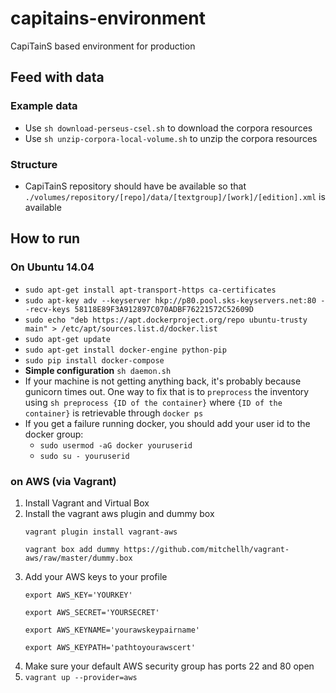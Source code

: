 # capitains-environment
CapiTainS based environment for production


## Feed with data

### Example data

- Use `sh download-perseus-csel.sh` to download the corpora resources
- Use `sh unzip-corpora-local-volume.sh` to unzip the corpora resources

### Structure

- CapiTainS repository should have be available so that `./volumes/repository/[repo]/data/[textgroup]/[work]/[edition].xml` is available

## How to run

### On Ubuntu 14.04 

- `sudo apt-get install apt-transport-https ca-certificates`
- `sudo apt-key adv --keyserver hkp://p80.pool.sks-keyservers.net:80 --recv-keys 58118E89F3A912897C070ADBF76221572C52609D`
- `sudo echo "deb https://apt.dockerproject.org/repo ubuntu-trusty main" > /etc/apt/sources.list.d/docker.list`
- `sudo apt-get update`
- `sudo apt-get install docker-engine python-pip`
- `sudo pip install docker-compose`
- **Simple configuration** `sh daemon.sh`
- If your machine is not getting anything back, it's probably because gunicorn times out. One way to fix that is to `preprocess` the inventory using `sh preprocess {ID of the container}` where `{ID of the container}` is retrievable through `docker ps`
- If you get a failure running docker, you should add your user id to the docker group:
    - `sudo usermod -aG docker youruserid`
    - `sudo su - youruserid`


### on AWS (via Vagrant)

1. Install Vagrant and Virtual Box
1. Install the vagrant aws plugin and dummy box
   ```
   vagrant plugin install vagrant-aws
   
   vagrant box add dummy https://github.com/mitchellh/vagrant-aws/raw/master/dummy.box
   ```
1. Add your AWS keys to your profile
    ```
    export AWS_KEY='YOURKEY'
    
    export AWS_SECRET='YOURSECRET'
    
    export AWS_KEYNAME='yourawskeypairname'
    
    export AWS_KEYPATH='pathtoyourawscert'
    ```
1. Make sure your default AWS security group has ports 22 and 80 open
1. `vagrant up --provider=aws`

